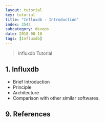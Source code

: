 ```yaml
---
layout: tutorial
key: tutorial
title: "Influxdb - Introduction"
index: 3542
subcategory: devops
date: 2018-08-10
tags: [Influxdb]
---
```


> Influxdb Tutorial

## 1. Influxdb
* Brief Introduction
* Principle
* Architecture
* Comparison with other similar softwares.


## 9. References
